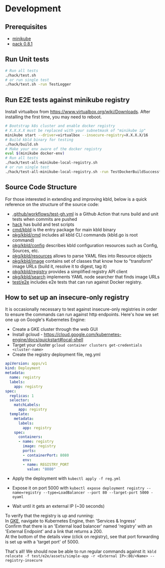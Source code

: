 # Development

## Prerequisites

- [minikube](https://minikube.sigs.k8s.io/docs/)
- [pack 0.8.1](https://github.com/buildpacks/pack)

## Run Unit tests
```bash
# Run all tests
./hack/test.sh
# or run single test
./hack/test.sh -run TestLogger
```

## Run E2E tests against minikube registry
Install virtualbox from https://www.virtualbox.org/wiki/Downloads. After installing the first time, you may need to reboot.
```bash
# Bootstrap k8s cluster and enable docker registry
# X.X.X.X must be replaced with your subnetmask of "minikube ip"
minikube start --driver=virtualbox --insecure-registry=X.X.X.X/16
# Build kbld binary for testing
./hack/build.sh
# Make your env aware of the docker registry
eval $(minikube docker-env)
# Run all tests
./hack/test-all-minikube-local-registry.sh
# or run single test
./hack/test-all-minikube-local-registry.sh -run TestDockerBuildSuccessful
```

## Source Code Structure

For those interested in extending and improving kbld, below is a quick reference on the structure of the source code:

- [.github/workflows/test-gh.yml](https://github.com/vmware-tanzu/carvel-kbld/blob/develop/.github/workflows/test-gh.yml) is a Github Action that runs build and unit tests when commits are pushed
- [hack](https://github.com/vmware-tanzu/carvel-kbld/tree/develop/hack) has build and test scripts
- [cmd/kbld](https://github.com/vmware-tanzu/carvel-kbld/blob/develop/cmd/kbld) is the entry package for main kbld binary
- [pkg/kbld/cmd](https://github.com/vmware-tanzu/carvel-kbld/tree/develop/pkg/kbld/cmd) includes all kbld CLI commands (kbld.go is root command)
- [pkg/kbld/config](https://github.com/vmware-tanzu/carvel-kbld/tree/develop/pkg/kbld/config) describes kbld configuration resources such as Config, Sources, etc.
- [pkg/kbld/resources](https://github.com/vmware-tanzu/carvel-kbld/tree/develop/pkg/kbld/resources) allows to parse YAML files into Resource objects 
- [pkg/kbld/image](https://github.com/vmware-tanzu/carvel-kbld/tree/develop/pkg/kbld/image) contains set of classes that know how to "transform" image URLs (build it, resolve it to digest, tag it)
- [pkg/kbld/registry](https://github.com/vmware-tanzu/carvel-kbld/tree/develop/pkg/kbld/registry) provides a simplified registry API client
- [pkg/kbld/search](https://github.com/vmware-tanzu/carvel-kbld/tree/develop/pkg/kbld/search) implements YAML node searcher that finds image URLs
- [test/e2e](https://github.com/vmware-tanzu/carvel-kbld/tree/develop/test/e2e) includes e2e tests that can run against Docker registry.

## How to set up an insecure-only registry
It is occasionally necessary to test against insecure-only registries in order to ensure the commands can run against http endpoints.
Here's how we set one up on Google's Kubernetes Engine:


* Create a GKE cluster through the web GUI
* Install gcloud - https://cloud.google.com/kubernetes-engine/docs/quickstart#local-shell
* Target your cluster `gcloud container clusters get-credentials <cluster-name>`
* Create the registry deployment file, reg.yml
```yaml
apiVersion: apps/v1
kind: Deployment
metadata:
  name: registry
  labels:
    app: registry
spec:
  replicas: 1
  selector:
    matchLabels:
      app: registry
  template:
    metadata:
      labels:
        app: registry
    spec:
      containers:
      - name: registry
        image: registry
        ports:
        - containerPort: 8080
        env:
        - name: REGISTRY_PORT
          value: "8080"
```

* Apply the deployment with `kubectl apply -f reg.yml`

* Expose it on port 5000 with
`kubectl expose deployment registry --name=registry --type=LoadBalancer --port 80 --target-port 5000 -oyaml`

* Wait until it gets an external IP (~30 seconds)

To verify that the registry is up and running:\
In [GKE](https://console.cloud.google.com/), navigate to Kubernetes Engine, then 'Services & Ingress'\
Confirm that there is an 'External load balancer' named 'registry' with an 'External Endpoint' and a link that returns a 200.\
At the bottom of the details view (click on registry), see that port forwarding is set up with a 'target port' of 5000.

That's all!  We should now be able to run regular commands against it:
`kbld relocate -f test/e2e/assets/simple-app -r <External IP>:80/<Name> --registry-insecure`
